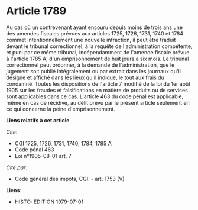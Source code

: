 # Article 1789

Au cas où un contrevenant ayant encouru depuis moins de trois ans une des amendes fiscales prévues aux articles 1725, 1726,
1731, 1740 et 1784 commet intentionnellement une nouvelle infraction, il peut être traduit devant le tribunal correctionnel,
à la requête de l'administration compétente, et puni par ce même tribunal, indépendamment de l'amende fiscale prévue à
l'article 1785 A, d'un emprisonnement de huit jours à six mois. Le tribunal correctionnel peut ordonner, à la demande de
l'administration, que le jugement soit publié intégralement ou par extrait dans les journaux qu'il désigne et affiché dans
les lieux qu'il indique, le tout aux frais du condamné. Toutes les dispositions de l'article 7 modifié de la loi du 1er août
1905 sur les fraudes et falsifications en matière de produits ou de services sont applicables dans ce cas. L'article 463 du
code pénal est applicable, même en cas de récidive, au délit prévu par le présent article seulement en ce qui concerne la
peine d'emprisonnement.

**Liens relatifs à cet article**

_Cite_:

  - CGI 1725, 1726, 1731, 1740, 1784, 1785 A
  - Code pénal 463
  - Loi n°1905-08-01 art. 7

_Cité par_:

  - Code général des impôts, CGI. - art. 1753 (V)

**Liens**:

  - HISTO: EDITION 1979-07-01
